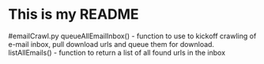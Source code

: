 # This is my README

#emailCrawl.py
    queueAllEmailInbox() - function to use to kickoff crawling of e-mail inbox, pull download urls and queue them for download.
    listAllEmails() - function to return a list of all found urls in the inbox
